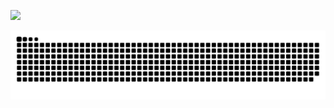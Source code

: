 ![](https://komarev.com/ghpvc/?username=lagessiehcs&style=for-the-badge&color=brightgreen&label=Profile+Visitors)

<picture>
  <source media="(prefers-color-scheme: dark)" srcset="https://raw.githubusercontent.com/lagessiehcs/lagessiehcs/output/github-contribution-grid-snake-dark.svg">
  <source media="(prefers-color-scheme: light)" srcset="https://raw.githubusercontent.com/lagessiehcs/lagessiehcs/output/github-contribution-grid-snake.svg">
  <img alt="github contribution grid snake animation" src="https://raw.githubusercontent.com/lagessiehcs/lagessiehcs/output/github-contribution-grid-snake.svg">
</picture>
